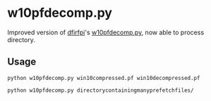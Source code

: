 # w10pfdecomp.py
Improved version of [dfirfpi](https://gist.github.com/dfirfpi)'s [w10pfdecomp.py](https://gist.github.com/dfirfpi/113ff71274a97b489dfd), now able to process directory.

## Usage
```
python w10pfdecomp.py win10compressed.pf win10decompressed.pf
```
```
python w10pfdecomp.py directorycontainingmanyprefetchfiles/
```
